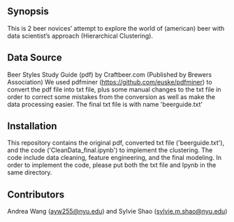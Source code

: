 ## Synopsis

This is 2 beer novices’ attempt to explore the world of (american) beer with data scientist’s approach (Hierarchical Clustering). 

## Data Source 
Beer Styles Study Guide (pdf) by Craftbeer.com (Published by Brewers Association)
We used pdfminer (https://github.com/euske/pdfminer) to convert the pdf file into txt file, plus some manual changes to the txt file in order to correct some mistakes from the conversion as well as make the data processing easier. 
The final txt file is with name 'beerguide.txt' 
 
## Installation
This repository contains the original pdf, converted txt file ('beerguide.txt'), and the code ('CleanData_final.ipynb') to implement the clustering. 
The code include data cleaning, feature engineering, and the final modeling. 
In order to implement the code, please put both the txt file and Ipynb in the same directory. 

## Contributors
Andrea Wang (ayw255@nyu.edu) and Sylvie Shao (sylvie.m.shao@nyu.edu)
